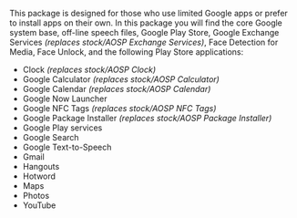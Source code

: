 This package is designed for those who use limited Google apps or prefer to install apps on their own.
In this package you will find the core Google system base, off-line speech files, Google Play Store, Google Exchange Services _(replaces stock/AOSP Exchange Services)_, Face Detection for Media, Face Unlock, and the following Play Store applications:

* Clock _(replaces stock/AOSP Clock)_
* Google Calculator _(replaces stock/AOSP Calculator)_
* Google Calendar _(replaces stock/AOSP Calendar)_
* Google Now Launcher
* Google NFC Tags _(replaces stock/AOSP NFC Tags)_
* Google Package Installer _(replaces stock/AOSP Package Installer)_
* Google Play services
* Google Search
* Google Text-to-Speech
* Gmail
* Hangouts
* Hotword
* Maps
* Photos
* YouTube